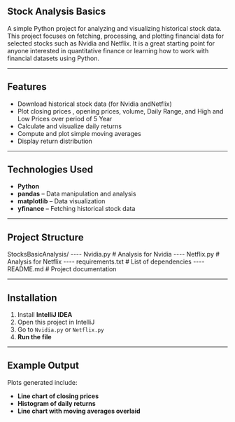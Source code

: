 ## Stock Analysis Basics

A simple Python project for analyzing and visualizing historical stock data.  
This project focuses on fetching, processing, and plotting financial data for selected stocks such as Nvidia and Netflix. It is a great starting point for anyone interested in quantitative finance or learning how to work with financial datasets using Python.

---

## Features

- Download historical stock data (for Nvidia andNetflix)
- Plot closing prices , opening prices, volume, Daily Range, and High and Low Prices over period of 5 Year
- Calculate and visualize daily returns
- Compute and plot simple moving averages
- Display return distribution

---

## Technologies Used

- **Python** 
- **pandas** – Data manipulation and analysis
- **matplotlib** – Data visualization
- **yfinance** – Fetching historical stock data

---

## Project Structure

StocksBasicAnalysis/
---- Nvidia.py # Analysis for Nvidia
---- Netflix.py # Analysis for Netflix
---- requirements.txt # List of dependencies
----README.md # Project documentation

---

## Installation

1. Install **IntelliJ IDEA**
2. Open this project in IntelliJ
3. Go to `Nvidia.py` or `Netflix.py`
4. **Run the file**

---

## Example Output

Plots generated include:

- **Line chart of closing prices**
- **Histogram of daily returns**
- **Line chart with moving averages overlaid**

